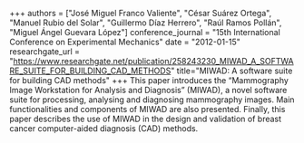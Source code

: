 +++
authors = ["José Miguel Franco Valiente", "César Suárez Ortega", "Manuel Rubio del Solar", "Guillermo Díaz Herrero", "Raúl Ramos Pollán", "Miguel Ángel Guevara López"]
conference_journal = "15th International Conference on Experimental Mechanics"
date = "2012-01-15"
researchgate_url = "https://www.researchgate.net/publication/258243230_MIWAD_A_SOFTWARE_SUITE_FOR_BUILDING_CAD_METHODS"
title="MIWAD: A software suite for building CAD methods"
+++
This paper introduces the “Mammography Image Workstation for Analysis and Diagnosis” (MIWAD), a novel software suite for processing, analysing and diagnosing mammography images. Main functionalities and components of MIWAD are also presented. Finally, this paper describes the use of MIWAD in the design and validation of breast cancer computer-aided diagnosis (CAD) methods. 
